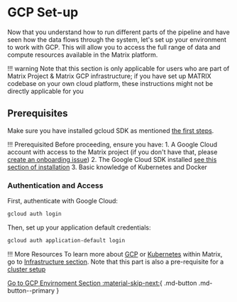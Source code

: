 # GCP Set-up

Now that you understand how to run different parts of the pipeline and have seen how the data flows through the system, let's set up your environment to work with GCP. This will allow you to access the full range of data and compute resources available in the Matrix platform.

!!! warning
    Note that this section is only applicable for users who are part of Matrix Project & Matrix GCP infrastructure; if you have set up MATRIX codebase on your own cloud platform, these instructions might not be directly applicable for you

## Prerequisites
Make sure you have installed gcloud SDK as mentioned [the first steps](../first_steps/index.md).

!!! Prerequisited
    Before proceeding, ensure you have:
    1. A Google Cloud account with access to the Matrix project (if you don't have that, please [create an onboarding issue](https://github.com/everycure-org/matrix/issues/new?template=onboarding.md))
    2. The Google Cloud SDK installed [see this section of installation](../first_steps/installation.md#cloud-related-tools)
    3. Basic knowledge of Kubernetes and Docker

### Authentication and Access
First, authenticate with Google Cloud:

```bash
gcloud auth login
```

Then, set up your application default credentials:

```bash
gcloud auth application-default login
```
!!! More Resources
    To learn more about [GCP](../../infrastructure/gcp.md) or [Kubernetes](../../infrastructure/kubernetes_cluster.md) within Matrix, go to [Infrastructure section](../../infrastructure/index.md). Note that this part is also a pre-requisite for a [cluster setup](../first_cluster_run/cluster_setup.md)

[Go to GCP Envirnoment Section  :material-skip-next:](../deep_dive/gcp_environments.md){ .md-button .md-button--primary }